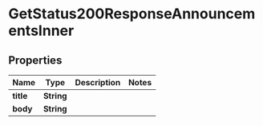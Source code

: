 

# GetStatus200ResponseAnnouncementsInner


## Properties

| Name | Type | Description | Notes |
|------------ | ------------- | ------------- | -------------|
|**title** | **String** |  |  |
|**body** | **String** |  |  |



